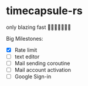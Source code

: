 # timecapsule-rs

only blazing fast 🚀🚀🚀🚀🚀🚀🚀

Big Milestones:
- [x] Rate limit
- [ ] text editor
- [ ] Mail sending coroutine
- [ ] Mail account activation
- [ ] Google Sign-in
